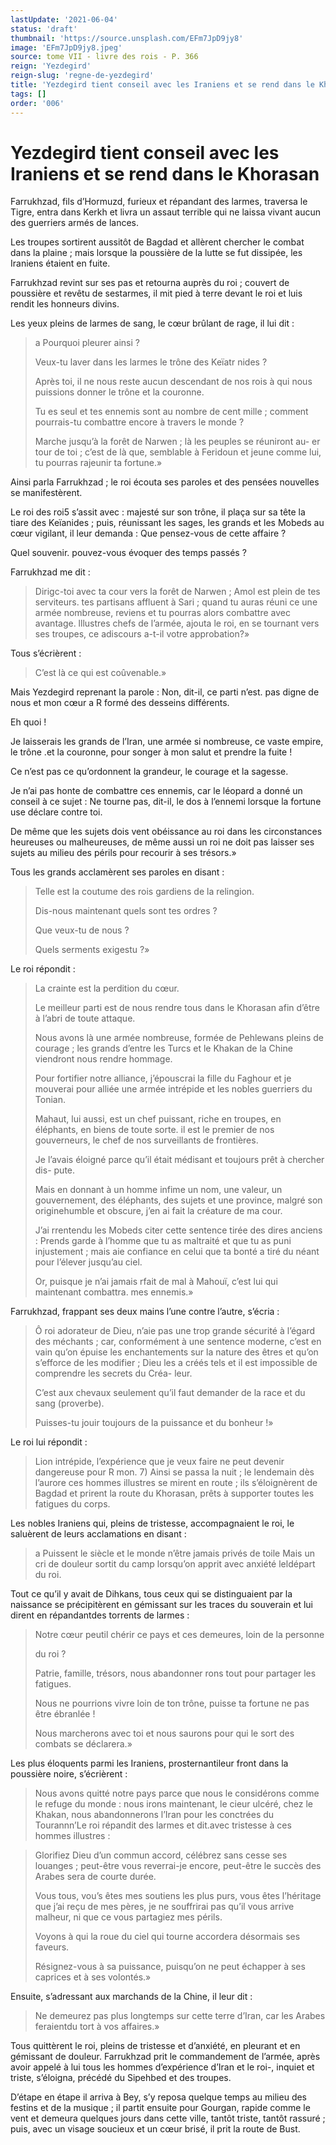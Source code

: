 ```yaml
---
lastUpdate: '2021-06-04'
status: 'draft'
thumbnail: 'https://source.unsplash.com/EFm7JpD9jy8'
image: 'EFm7JpD9jy8.jpeg'
source: tome VII - livre des rois - P. 366
reign: 'Yezdegird'
reign-slug: 'regne-de-yezdegird'
title: 'Yezdegird tient conseil avec les Iraniens et se rend dans le Khorasan | Le Livre des Rois | Shâhnâmeh'
tags: []
order: '006'
---
```


# Yezdegird tient conseil avec les Iraniens et se rend dans le Khorasan

Farrukhzad, fils d’Hormuzd, furieux et répandant des larmes, traversa le Tigre, entra dans Kerkh et livra un assaut terrible qui ne laissa vivant aucun des guerriers armés de lances.

Les troupes sortirent aussitôt de Bagdad et allèrent chercher le combat dans la plaine ; mais lorsque la poussière de la lutte se fut dissipée, les Iraniens étaient en fuite.

Farrukhzad revint sur ses pas et retourna auprès du roi ; couvert de poussière et revêtu de sestarmes, il mit pied à terre devant le roi et luis rendit les honneurs divins.

Les yeux pleins de larmes de sang, le cœur brûlant de rage, il lui dit :

> a Pourquoi pleurer ainsi ?
>
> Veux-tu laver dans les larmes le trône des Keïatr nides ?
>
> Après toi, il ne nous reste aucun descendant de nos rois à qui nous puissions donner le trône et la couronne.
>
> Tu es seul et tes ennemis sont au nombre de cent mille ; comment pourrais-tu combattre encore à travers le monde ?
>
> Marche jusqu’à la forêt de Narwen ; là les peuples se réuniront au-
er tour de toi ; c’est de là que, semblable à Feridoun et jeune comme lui, tu pourras rajeunir ta fortune.»

Ainsi parla Farrukhzad ; le roi écouta ses paroles et des pensées nouvelles se manifestèrent.

Le roi des roi5 s’assit avec : majesté sur son trône, il plaça sur sa tête la tiare des Keïanides ; puis, réunissant les sages, les grands et les Mobeds au cœur vigilant, il leur demanda : Que pensez-vous de cette affaire ?

Quel souvenir. pouvez-vous évoquer des temps passés ?

Farrukhzad me dit :

> Dirigc-toi avec ta cour vers la forêt de Narwen ; Amol est plein de tes serviteurs. tes partisans affluent à Sari ; quand tu auras réuni ce une armée nombreuse, reviens et tu pourras alors combattre avec avantage. lllustres chefs de l’armée, ajouta le roi, en se tournant vers ses troupes, ce adiscours a-t-il votre approbation?»

Tous s’écrièrent :

> C’est là ce qui est coûvenable.»

Mais Yezdegird reprenant la parole : Non, dit-il, ce parti n’est. pas digne de nous et mon cœur a R formé des desseins différents.

Eh quoi !

Je laisserais les grands de l’Iran, une armée si nombreuse, ce vaste empire, le trône .et la couronne, pour songer à mon salut et prendre la fuite !

Ce n’est pas ce qu’ordonnent la grandeur, le courage et la sagesse.

Je n’ai pas honte de combattre ces ennemis, car le léopard a donné un conseil à ce sujet : Ne tourne pas, dit-il, le dos à l’ennemi lorsque la fortune use déclare contre toi.

De même que les sujets dois vent obéissance au roi dans les circonstances heureuses ou malheureuses, de même aussi un roi ne doit pas laisser ses sujets au milieu des périls pour recourir à ses trésors.»

Tous les grands acclamèrent ses paroles en disant :

> Telle est la coutume des rois gardiens de la relingion.
>
> Dis-nous maintenant quels sont tes ordres ?
>
> Que veux-tu de nous ?
>
> Quels serments exigestu ?»

Le roi répondit :

> La crainte est la perdition du cœur.
>
> Le meilleur parti est de nous rendre tous dans le Khorasan afin d’être à l’abri de toute attaque.
>
> Nous avons là une armée nombreuse, formée de Pehlewans pleins de courage ; les grands d’entre les Turcs et le Khakan de la Chine viendront nous rendre hommage.
>
> Pour fortifier notre alliance, j’épouscrai la fille du Faghour et je mouverai pour alliée une armée intrépide et les nobles guerriers du Tonian.
>
> Mahaut, lui aussi, est un chef puissant, riche en troupes, en éléphants, en biens de toute sorte. il est le premier de nos gouverneurs, le chef de nos surveillants de frontières.
>
> Je l’avais éloigné parce qu’il était médisant et toujours prêt à chercher dis- pute.
>
> Mais en donnant à un homme infime un nom, une valeur, un gouvernement, des éléphants, des sujets et une province, malgré son originehumble et obscure, j’en ai fait la créature de ma cour.
>
> J’ai rrentendu les Mobeds citer cette sentence tirée des dires anciens : Prends garde à l’homme que tu as maltraité et que tu as puni injustement ; mais aie confiance en celui que ta bonté a tiré du néant pour l’élever jusqu’au ciel.
>
> Or, puisque je n’ai jamais rfait de mal à Mahouï, c’est lui qui maintenant combattra. mes ennemis.»

Farrukhzad, frappant ses deux mains l’une contre l’autre, s’écria :

> Ô roi adorateur de Dieu, n’aie pas une trop grande sécurité à l’égard des méchants ; car, conformément à une sentence moderne, c’est en vain qu’on épuise les enchantements sur la nature des êtres et qu’on s’efforce de les modifier ; Dieu les a créés tels et il est impossible de comprendre les secrets du Créa- leur.
>
> C’est aux chevaux seulement qu’il faut demander de la race et du sang (proverbe).
>
> Puisses-tu jouir toujours de la puissance et du bonheur !»

Le roi lui répondit :

> Lion intrépide, l’expérience que je veux faire ne peut devenir dangereuse pour R mon. 7)
Ainsi se passa la nuit ; le lendemain dès l’aurore ces hommes illustres se mirent en route ; ils s’éloignèrent de Bagdad et prirent la route du Khorasan, prêts à supporter toutes les fatigues du corps.

Les nobles Iraniens qui, pleins de tristesse, accompagnaient le roi, le saluèrent de leurs acclamations en disant :

> a Puissent le siècle et le monde n’être jamais privés de toile Mais un cri de douleur sortit du camp lorsqu’on apprit avec anxiété leldépart du roi.

Tout ce qu’il y avait de Dihkans, tous ceux qui se distinguaient par la naissance se précipitèrent en gémissant sur les traces du souverain et lui dirent en répandantdes torrents de larmes :

> Notre cœur peutil chérir ce pays et ces demeures, loin de la personne
>
> 
>
> du roi ?
>
> Patrie, famille, trésors, nous abandonner rons tout pour partager les fatigues.
>
> Nous ne pourrions vivre loin de ton trône, puisse ta fortune ne pas être ébranlée !
>
> Nous marcherons avec toi et nous saurons pour qui le sort des combats se déclarera.»

Les plus éloquents parmi les Iraniens, prosternantileur front dans la poussière noire, s’écrièrent :

> Nous avons quitté notre pays parce que nous le considérons comme le refuge du monde : nous irons maintenant, le cieur ulcéré, chez le Khakan, nous abandonnerons l’Iran pour les conctrées du Tourannn’Le roi répandit des larmes et dit.avec tristesse à ces hommes illustres :

> Glorifiez Dieu d’un commun accord, célébrez sans cesse ses louanges ; peut-être vous reverrai-je encore, peut-être le succès des Arabes sera de courte durée.
>
> Vous tous, vou’s êtes mes soutiens les plus purs, vous êtes l’héritage que j’ai reçu de mes pères, je ne souffrirai pas qu’il vous arrive malheur, ni que ce vous partagiez mes périls.
>
> Voyons à qui la roue du ciel qui tourne accordera désormais ses faveurs.
>
> Résignez-vous à sa puissance, puisqu’on ne peut échapper à ses caprices et à ses volontés.»

Ensuite, s’adressant aux marchands de la Chine, il leur dit :

> Ne demeurez pas plus longtemps sur cette terre d’Iran, car les Arabes feraientdu tort à vos affaires.»

Tous quittèrent le roi, pleins de tristesse et d’anxiété, en pleurant et en gémissant de douleur. 
 Farrukhzad prit le commandement de l’armée, après avoir appelé à lui tous les hommes d’expérience d’Iran et le roi-, inquiet et triste, s’éloigna, précédé du Sipehbed et des troupes.

D’étape en étape il arriva à Bey, s’y reposa quelque temps au milieu des festins et de la musique ; il partit ensuite pour Gourgan, rapide comme le vent et demeura quelques jours dans cette ville, tantôt triste, tantôt rassuré ; puis, avec un visage soucieux et un cœur brisé, il prit la route de Bust.
